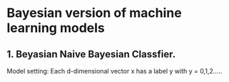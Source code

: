 # Bayesian version of machine learning models 

## 1. Beyasian Naive Bayesian Classfier.
Model setting: 
Each d-dimensional vector x has a label y with y = 0,1,2..... 
